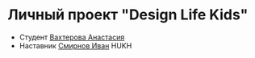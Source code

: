 # Личный проект "Design Life Kids"

* Студент [Вахтерова Анастасия](http://t.me/Vakhterova)
* Наставник [Смирнов Иван](https://t.me/ducker_t)
HUKH
